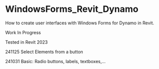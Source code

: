 # WindowsForms_Revit_Dynamo
How to create user interfaces with Windows Forms for Dynamo in Revit.

Work In Progress

Tested in Revit 2023

241125
Select Elements from a button

241031
Basic: Radio buttons, labels, textboxes,...
